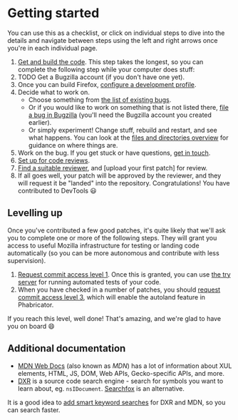 # Getting started

You can use this as a checklist, or click on individual steps to dive into the details and navigate between steps using the left and right arrows once you're in each individual page.

1. [Get and build the code](./build.md). This step takes the longest, so you can complete the following step while your computer does stuff:
1. TODO Get a Bugzilla account (if you don't have one yet).
1. Once you can build Firefox, [configure a development profile](development-profiles.md).
1. Decide what to work on.
    * Choose something from [the list of existing bugs](../bugs-issues.md).
    * Or if you would like to work on something that is not listed there, [file a bug in Bugzilla](https://bugzilla.mozilla.org/enter_bug.cgi?product=DevTools) (you'll need the Bugzilla account you created earlier).
    * Or simply experiment! Change stuff, rebuild and restart, and see what happens. You can look at the [files and directories overview](../files/README.md) for guidance on where things are.
1. Work on the bug. If you get stuck or have questions, [get in touch](TODO).
1. [Set up for code reviews](TODO).
1. [Find a suitable reviewer](TODO), and [upload your first patch] for review.
1. If all goes well, your patch will be approved by the reviewer, and they will request it be "landed" into the repository. Congratulations! You have contributed to DevTools 😃

## Levelling up

Once you've contributed a few good patches, it's quite likely that we'll ask you to complete one or more of the following steps. They will grant you access to useful Mozilla infrastructure for testing or landing code automatically (so you can be more autonomous and contribute with less supervision).

1. [Request commit access level 1](TODO). Once this is granted, you can use [the try server](TODO) for running automated tests of your code.
1. When you have checked in a number of patches, you should [request commit access level 3](TODO), which will enable the autoland feature in Phabricator.

If you reach this level, well done! That's amazing, and we're glad to have you on board 😄

## Additional documentation

* [MDN Web Docs](http://developer.mozilla.org/) (also known as *MDN*) has a lot of information about XUL elements, HTML, JS, DOM, Web APIs, Gecko-specific APIs, and more.
* [DXR](http://dxr.mozilla.org/mozilla-central/source/) is a source code search engine - search for symbols you want to learn about, eg. `nsIDocument`. [Searchfox](http://searchfox.org/mozilla-central/source) is an alternative.

It is a good idea to [add smart keyword searches](https://support.mozilla.org/en-US/kb/how-search-from-address-bar) for DXR and MDN, so you can search faster.
